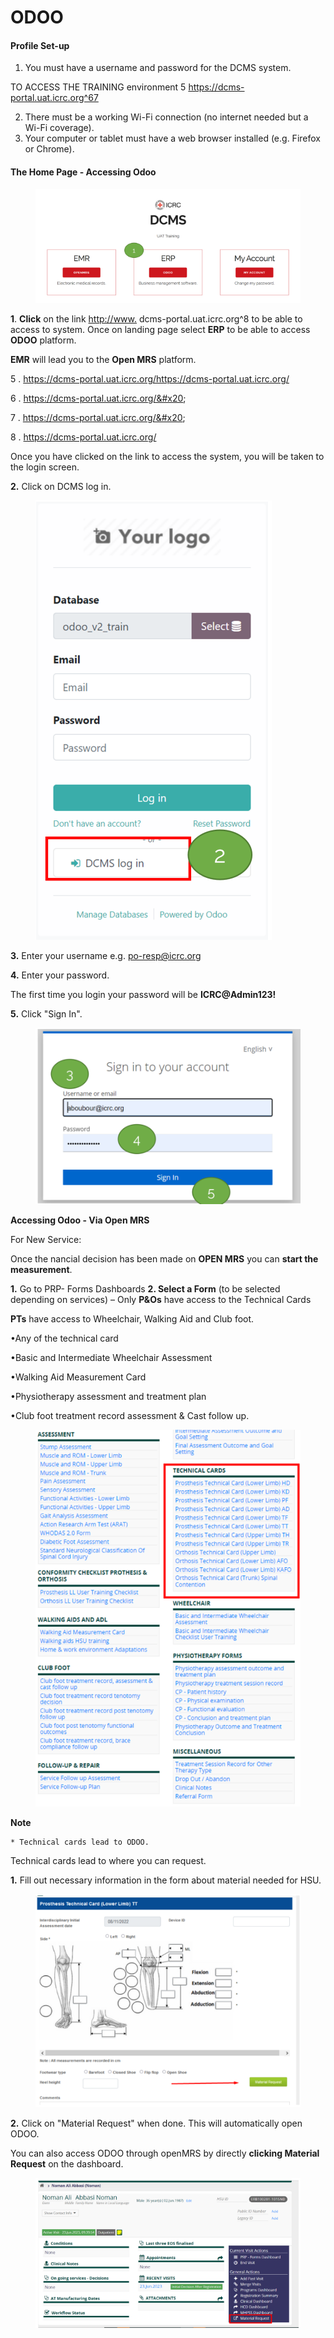 # ODOO

#### Profile Set-up

1. You must have a username and password for the DCMS system.

TO ACCESS THE TRAINING environment 5 https://dcms-portal.uat.icrc.org^67

2. There must be a working Wi-Fi connection (no internet needed but a Wi-Fi coverage).
3. Your computer or tablet must have a web browser installed (e.g. Firefox or Chrome).

#### The Home Page - Accessing Odoo

<figure><img src="../../.gitbook/assets/image.png" alt=""><figcaption></figcaption></figure>

**1**. **Click** on the link [http://www.](http://www) dcms-portal.uat.icrc.org^8 to be able to access to system. Once on landing page select **ERP** to be able to access **ODOO** platform.

**EMR** will lead you to the **Open MRS** platform.

5 . https://dcms-portal.uat.icrc.org/https://dcms-portal.uat.icrc.org/

6 . https://dcms-portal.uat.icrc.org/&#x20;

7 . https://dcms-portal.uat.icrc.org/&#x20;

8 . https://dcms-portal.uat.icrc.org/

Once you have clicked on the link to access the system, you will be taken to the login screen.

**2.** Click on DCMS log in.

<figure><img src="../../.gitbook/assets/image (1).png" alt=""><figcaption></figcaption></figure>

**3.** Enter your username e.g. po-resp@icrc.org

**4.** Enter your password.

The first time you login your password will be **ICRC@Admin123!**

**5.** Click "Sign In".

<figure><img src="../../.gitbook/assets/image (2).png" alt=""><figcaption></figcaption></figure>

**Accessing Odoo - Via Open MRS**

For New Service:

Once the nancial decision has been made on **OPEN MRS** you can **start the measurement**.

**1.** Go to PRP- Forms Dashboards **2. Select a Form** (to be selected depending on services) – Only **P\&Os** have access to the Technical Cards

**PTs** have access to Wheelchair, Walking Aid and Club foot.

•Any of the technical card

•Basic and Intermediate Wheelchair Assessment

•Walking Aid Measurement Card

•Physiotherapy assessment and treatment plan

•Club foot treatment record assessment & Cast follow up.

<figure><img src="../../.gitbook/assets/image (3).png" alt=""><figcaption></figcaption></figure>

**Note**

```
* Technical cards lead to ODOO.
```

Technical cards lead to where you can request.

**1.** Fill out necessary information in the form about material needed for HSU.

<figure><img src="../../.gitbook/assets/image (4).png" alt=""><figcaption></figcaption></figure>

**2.** Click on "Material Request" when done. This will automatically open ODOO.

You can also access ODOO through openMRS by directly **clicking Material Request** on the dashboard.

<figure><img src="../../.gitbook/assets/image (5).png" alt=""><figcaption></figcaption></figure>

